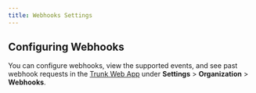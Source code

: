```yaml
---
title: Webhooks Settings
---
```


## Configuring Webhooks

You can configure webhooks, view the supported events, and see past webhook requests in the [Trunk Web App](https://app.trunk.io/login?intent=flaky%20tests) under **Settings** > **Organization** > **Webhooks**.

<figure><img src="../assets/webhooks-settings.png" alt=""><figcaption></figcaption></figure>
